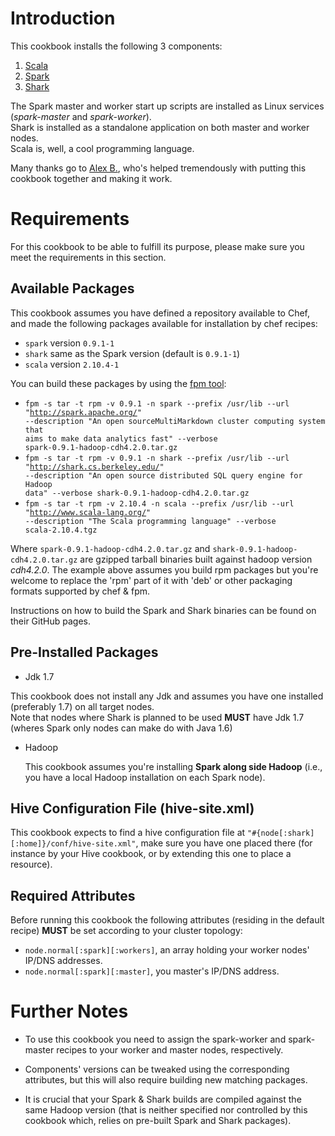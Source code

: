 Introduction
===========

This cookbook installs the following 3 components:

1.  [Scala][1]
2.  [Spark][2]
3.  [Shark][3]

The Spark master and worker start up scripts are installed as Linux services (*spark-master* and *spark-worker*).  
Shark is installed as a standalone application on both master and worker nodes.  
Scala is, well, a cool programming language.

Many thanks go to [Alex B.][4], who's helped tremendously with putting this cookbook together and making it work.

Requirements
============

For this cookbook to be able to fulfill its purpose, please make sure you meet the requirements in this section.

Available Packages
------------------

This cookbook assumes you have defined a repository available to Chef, and made the following packages available for installation by chef recipes:

* <code>spark</code> version <code>0.9.1-1</code>
* <code>shark</code> same as the Spark version (default is <code>0.9.1-1</code>)
* <code>scala</code> version <code>2.10.4-1</code>

You can build these packages by using the [fpm tool][5]:

* <code>fpm -s tar -t rpm -v 0.9.1 -n spark --prefix /usr/lib --url "http://spark.apache.org/" --description "An open sourceMultiMarkdown cluster computing system that aims to make data analytics fast" --verbose spark-0.9.1-hadoop-cdh4.2.0.tar.gz</code>
* <code>fpm -s tar -t rpm -v 0.9.1 -n shark --prefix /usr/lib --url "http://shark.cs.berkeley.edu/" --description "An open source distributed SQL query engine for Hadoop data" --verbose shark-0.9.1-hadoop-cdh4.2.0.tar.gz</code>
* <code>fpm -s tar -t rpm -v 2.10.4 -n scala --prefix /usr/lib --url "http://www.scala-lang.org/" --description "The Scala programming language" --verbose scala-2.10.4.tgz</code>

Where <code>spark-0.9.1-hadoop-cdh4.2.0.tar.gz</code> and <code>shark-0.9.1-hadoop-cdh4.2.0.tar.gz</code> are gzipped tarball binaries built against hadoop version *cdh4.2.0*. The example above assumes you build rpm packages but you're welcome to replace the 'rpm' part of it with 'deb' or other packaging formats supported by chef & fpm.  

Instructions on how to build the Spark and Shark binaries can be found on their GitHub pages.

Pre-Installed Packages
----------------------

* Jdk 1.7  
 
 This cookbook does not install any Jdk and assumes you have one installed (preferably 1.7) on all target nodes.  
Note that nodes where Shark is planned to be used **MUST** have Jdk 1.7 (wheres Spark only nodes can make do with Java 1.6)

* Hadoop  

  This cookbook assumes you're installing **Spark along side Hadoop** (i.e., you have a local Hadoop installation on each Spark node).

Hive Configuration File (hive-site.xml)
--------------------------------------

This cookbook expects to find a hive configuration file at <code>"#{node[:shark][:home]}/conf/hive-site.xml"</code>,
make sure you have one placed there (for instance by your Hive cookbook, or by extending this one to place a resource).

Required Attributes
-------------------

Before running this cookbook the following attributes (residing in the default recipe) **MUST** be set according to your cluster topology:

* <code>node.normal[:spark][:workers]</code>, an array holding your worker nodes' IP/DNS addresses.
* <code>node.normal[:spark][:master]</code>, you master's IP/DNS address.

Further Notes
=============

* To use this cookbook you need to assign the spark-worker and spark-master recipes to your worker and master nodes, respectively.
* Components' versions can be tweaked using the corresponding attributes, but this will also require building new matching packages.
* It is crucial that your Spark & Shark builds are compiled against the same Hadoop version (that is neither specified nor controlled by this cookbook which, relies on pre-built Spark and Shark packages).


  [1]: http://www.scala-lang.org/
  [2]: http://spark.apache.org/
  [3]: http://shark.cs.berkeley.edu/
  [4]: https://github.com/balexx
  [5]: https://github.com/jordansissel/fpm
